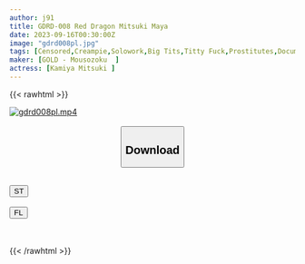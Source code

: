 ```yaml
---
author: j91
title: GDRD-008 Red Dragon Mitsuki Maya
date: 2023-09-16T00:30:00Z
image: "gdrd008pl.jpg"
tags: [Censored,Creampie,Solowork,Big Tits,Titty Fuck,Prostitutes,Documentary	]
maker: [GOLD - Mousozoku  ]
actress: [Kamiya Mitsuki ]
---
```



{{< rawhtml >}}

<div class="video" data-videoid="brqQYp0j6QiP3yB">
    <a href="javascript:;">
        <img src="https://my.j91.asia/posts/gdrd008pl/gdrd008pl.jpg" width="WIDTH" height="HEIGHT" alt="gdrd008pl.mp4" loading="lazy">
    </a>
</div>

<script type="text/javascript" src="https://j91.asia/asset/on-demand-st.js"></script>

<br>
  <link rel="stylesheet" href="https://j91.asia/asset/bs5.css">
  
  <center>
  <button class="btn btn-primary" type="button" data-bs-toggle="collapse" data-bs-target=".multi-collapse" aria-expanded="false" aria-controls="multiCollapseExample1 multiCollapseExample2"><h2>Download</h2></button></center>
</p>
<div class="row">
  <div class="col">
    <div class="collapse multi-collapse" id="multiCollapseExample1">
      <div class="card card-body">
	      	      <br>
<div class="buttons">  
<a href="https://streamtape.to/v/brqQYp0j6QiP3yB"><button class="btn-hover color-3"><i class="fa fa-download"></i> ST</button></a></div>
    </div>
  </div>
</div>
  <div class="col">
    <div class="collapse multi-collapse" id="multiCollapseExample2">
      <div class="card card-body">
	      <br>
<div class="buttons">
    <a href="https://filelions.online/f/vd4uj8jgwtac"><button class="btn-hover color-9"><i class="fa fa-download"></i> FL</button></a></div>
<br><br>
      </div>
    </div>
  </div>
</div>

{{< /rawhtml >}}
